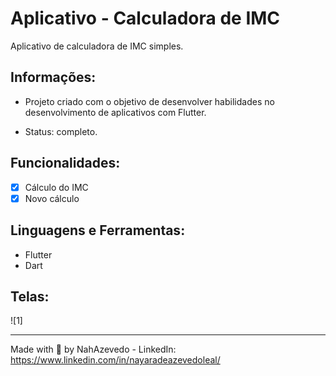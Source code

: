 #  Aplicativo - Calculadora de IMC  
Aplicativo de calculadora de IMC simples.

## Informações:
- Projeto criado com o objetivo de desenvolver habilidades no desenvolvimento de aplicativos com Flutter. <p>
- Status: completo.

## Funcionalidades:
 - [x] Cálculo do IMC
 - [x] Novo cálculo

## Linguagens e Ferramentas:
 - Flutter 
 - Dart


## Telas:  
![1]

  
 ---
  Made with 💜 by NahAzevedo - LinkedIn: https://www.linkedin.com/in/nayaradeazevedoleal/




